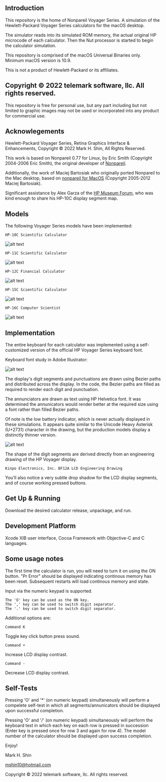 ## Introduction

This repository is the home of Nonpareil Voyager Series.  A simulation of the Hewlett-Packard Voyager Series calculators for the macOS desktop.

The simulator reads into its simulated ROM memory, the actual original HP microcode of each calculator.  Then the Nut processor is started to begin the calculator simulation.

This repository is comprised of the macOS Universal Binaries only.  Minimum macOS version is 10.9.

This is not a product of Hewlett-Packard or its affiliates.

## Copyright © 2022 telemark software, llc.  All rights reserved.

This repository is free for personal use, but any part including but not limited to graphic images may not be used or incorporated into any product for commercial use. 

## Acknowlegements

Hewlett-Packard Voyager Series, Retina Graphics Interface & Enhancements, Copyright © 2022 Mark H. Shin, All Rights Reserved.

This work is based on Nonpareil 0.77 for Linux, by Eric Smith (Copyright 2004-2006 Eric Smith), the original developer of [Nonpareil](https://github.com/brouhaha/nonpareil).

Additionally, the work of Maciej Bartosiak who originally ported Nonpareil to the Mac desktop, based on [nonpareil for MacOS](https://github.com/mbamac/nonpareil) (Copyright 2005-2012 Maciej Bartosiak).

Significant assistance by Alex Garza of the [HP Museum Forum](https://www.hpmuseum.org/forum/index.php), who was kind enough to share his HP-10C display segment map.

## Models

The following Voyager Series models have been implemented:
```
HP-10C Scientific Calculator
```
![alt text](./assets/10c-screen.png)
```
HP-11C Scientific Calculator
```
![alt text](./assets/11c-screen.png)
```
HP-12C Financial Calculator
```
![alt text](./assets/12c-screen.png)
```
HP-15C Scientific Calculator
```
![alt text](./assets/15c-screen.png)
```
HP-16C Computer Scientist
```
![alt text](./assets/16c-screen.png)


## Implementation

The entire keyboard for each calculator was implemented using a self-customized version of the official HP Voyager Series keyboard font.

Keyboard font study in Adobe Illustrator:

![alt text](./assets/keys-study-ai.png)

The display's digit segments and punctuations are drawn using Bezier paths and distributed across the display.  In the code, the Bezier paths are filled as required to render each digit and punctuation.

The annunciators are drawn as text using HP Helvetica font.  It was determined the annunicators would render better at the required size using a font rather than filled Bezier paths.

Of note is the low battery indicator, which is never actually displayed in these simulations.  It appears quite similar to the Unicode Heavy Asterisk (U+2731) character in the drawing, but the production models display a distinctly thinner version.

![alt text](./assets/display-lcd.png)

The shape of the digit segments are derived directly from an engineering drawing of the HP Voyager display.
```
Kinpo Electronics, Inc. BF12A LCD Engineering Drawing
```

You'll also notice a very subtle drop shadow for the LCD display segments, and of course working pressed buttons.

## Get Up & Running

Download the desired calculator release, unpackage, and run.

## Development Platform

Xcode XIB user interface, Cocoa Framework with Objective-C and C languages.

## Some usage notes

The first time the calculator is run, you will need to turn it on using the ON button.  "Pr Error" should be displayed indicating continous memory has been reset.  Subsequent restarts will load continous memory and state.

Input via the numeric keypad is supported.
```
The 'O' key can be used as the ON key.
The ',' key can be used to switch digit separator.
The '.' key can be used to switch digit separator.
```
Additional options are:
```
Command K
```
Toggle key click button press sound.
```
Command +
```
Increase LCD display contrast.
```
Command -
```
Decrease LCD display contrast.

## Self-Tests

Pressing 'O' and '*' (on numeric keypad) simultaneously will perform a compelete self-test in which all segments/annunicators should be displayed upon successful completion.

Pressing 'O' and '/' (on numeric keypad) simultaneously will perform the keyboard test in which each key on each row is pressed in succession (Enter key is pressed once for row 3 and again for row 4).  The model number of the calculator should be displayed upon success completion.

Enjoy!

Mark H. Shin

mshin10@hotmail.com

Copyright © 2022 telemark software, llc.  All rights reserved.
